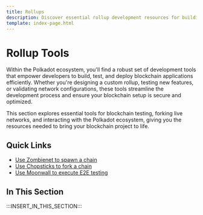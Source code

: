```yaml
---
title: Rollups
description: Discover essential rollup development resources for building in the Polkadot ecosystem, highlighting tools to streamline your development process.
template: index-page.html
---
```


# Rollup Tools

Within the Polkadot ecosystem, you'll find a robust set of development tools that empower developers to build, test, and deploy blockchain applications efficiently. Whether you're designing a custom rollup, testing new features, or validating network configurations, these tools streamline the development process and ensure your blockchain setup is secure and optimized.

This section explores essential tools for blockchain testing, forking live networks, and interacting with the Polkadot ecosystem, giving you the resources needed to bring your blockchain project to life.

## Quick Links

- [Use Zombienet to spawn a chain](/develop/toolkit/rollups/spawn-chains/zombienet/get-started/)
- [Use Chopsticks to fork a chain](/develop/toolkit/rollups/fork-chains/chopsticks/get-started/)
- [Use Moonwall to execute E2E testing](/develop/toolkit/rollups/e2e-testing/moonwall/)

## In This Section

:::INSERT_IN_THIS_SECTION:::
